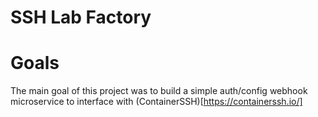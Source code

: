 # SSH Lab Factory

# Goals
The main goal of this project was to build a simple auth/config webhook microservice to interface with (ContainerSSH)[https://containerssh.io/]